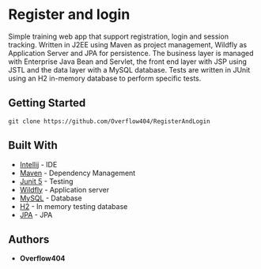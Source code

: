# Register and login

Simple training web app that support registration, login and session tracking. 
Written in J2EE using Maven as project management, Wildfly as Application Server and JPA for persistence.
The business layer is managed with Enterprise Java Bean and Servlet, the front end layer with JSP using JSTL and the data layer with a 
MySQL database.
Tests are written in JUnit using an H2 in-memory database to perform specific tests.

## Getting Started

`git clone https://github.com/Overflow404/RegisterAndLogin`

## Built With

* [Intellij](https://www.jetbrains.com/idea/) - IDE
* [Maven](https://maven.apache.org/) - Dependency Management
* [Junit 5](https://junit.org/junit5/)  -  Testing
* [Wildfly](https://wildfly.org/)  -  Application server
* [MySQL](https://www.mysql.com/it/)  -  Database
* [H2](https://www.h2database.com/html/main.html/)  -  In memory testing database
* [JPA](https://www.oracle.com/technetwork/java/javaee/tech/persistence-jsp-140049.html)  -  JPA

## Authors

* **Overflow404** 
